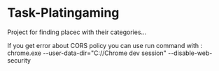 # Task-Platingaming

Project for finding placec with their categories...

If you get error about CORS policy you can use run command with :  chrome.exe --user-data-dir="C://Chrome dev session" --disable-web-security


